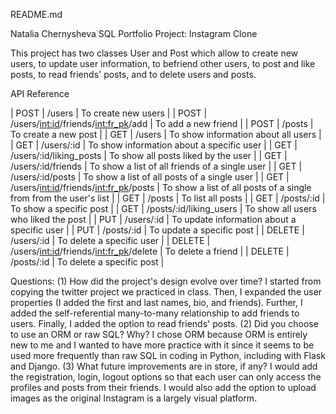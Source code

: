 README.md 

Natalia Chernysheva
SQL Portfolio Project: Instagram Clone 

This project has two classes User and Post which allow to create new users, to update user information, to befriend other users, to post and like posts, to read friends' posts, and to delete users and posts. 

API Reference 

| POST | /users | To create new users |
| POST | /users/<int:id>/friends/<int:fr_pk>/add | To add a new friend |
| POST | /posts | To create a new post |
| GET | /users | To show information about all users |
| GET | /users/:id | To show information about a specific user |
| GET | /users/:id/liking_posts | To show all posts liked by the user |
| GET | /users/:id/friends | To show a list of all friends of a single user |
| GET | /users/:id/posts | To show a list of all posts of a single user |
| GET | /users/<int:id>/friends/<int:fr_pk>/posts | To show a list of all posts of a single from from the user's list |
| GET | /posts | To list all posts |
| GET | /posts/:id | To show a specific post |
| GET | /posts/:id/liking_users | To show all users who liked the post |
| PUT | /users/:id | To update information about a specific user |
| PUT | /posts/:id | To update a specific post |
| DELETE | /users/:id | To delete a specific user |
| DELETE | /users/<int:id>/friends/<int:fr_pk>/delete | To delete a friend  |
| DELETE | /posts/:id | To delete a specific post |


Questions: 
(1) How did the project's design evolve over time?
I started from copying the twitter project we practiced in class. Then, I expanded the user properties (I added the first and last names, bio, and friends). Further, I added the self-referential many-to-many relationship to add friends to users. Finally, I added the option to read friends' posts. 
(2) Did you choose to use an ORM or raw SQL? Why?
I chose ORM because ORM is entirely new to me and I wanted to have more practice with it since it seems to be used more frequently than raw SQL in coding in Python, including with Flask and Django. 
(3) What future improvements are in store, if any?
I would add the registration, login, logout options so that each user can only access the profiles and posts from their friends. I would also add the option to upload images as the original Instagram is a largely visual platform. 
